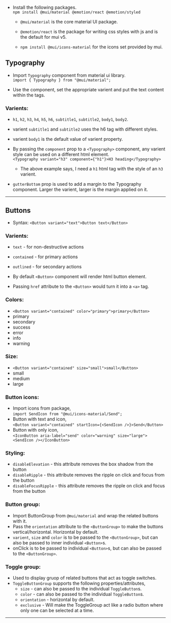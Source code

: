 -   Install the following packages.\
    `npm install @mui/material @emotion/react @emotion/styled`

    -   `@mui/material` is the core material UI package.
    -   `@emotion/react` is the package for writing css styles with js and is the default for mui v5.

    -   `npm install @mui/icons-material` for the icons set provided by mui.

## Typography

-   Import `Typography` component from material ui library.\
    `import { Typography } from "@mui/material";`

-   Use the component, set the appropriate varient and put the text content within the tags.

### Varients:

-   `h1`, `h2`, `h3`, `h4`, `h5`, `h6`, `subtitle1`, `subtitle2`, `body1`, `body2`.
-   varient `subtitle1` and `subtitle2` uses the h6 tag with different styles.

-   varient `body1` is the default value of varient property.

-   By passing the `component` prop to a `<Typography>` component, any varient style can be used on a different html element.\
    `<Typography variant="h3" component={"h1"}>H3 heading</Typography>`

    -   The above example says, I need a `h1` html tag with the style of an `h3` varient.

-   `gutterBottom` prop is used to add a margin to the Typography component. Larger the varient, larger is the margin applied on it.

---

## Buttons

-   Syntax: `<Button variant="text">Button text</Button>`

### Varients:

-   `text` - for non-destructive actions
-   `contained` - for primary actions
-   `outlined` - for secondary actions

-   By default `<Button>` component will render html button element.
-   Passing `href` attribute to the `<Button>` would turn it into a `<a>` tag.

### Colors:

-   `<Button variant="contained" color="primary">primary</Button>`
-   primary
-   secondary
-   success
-   error
-   info
-   warning

### Size:

-   `<Button variant="contained" size="small">small</Button>`
-   small
-   medium
-   large

### Button icons:

-   Import icons from package,\
    `import SendIcon from "@mui/icons-material/Send";`
-   Button with text and icon,\
    `<Button variant="contained" startIcon={<SendIcon />}>Send</Button>`
-   Button with only icon,\
    `<IconButton aria-label="send" color="warning" size="large"><SendIcon /></IconButton>`

### Styling:

-   `disableElevation` - this attribute removes the box shadow from the button
-   `disableRipple` - this attribute removes the ripple on click and focus from the button
-   `disableFocusRipple` - this attribute removes the ripple on click and focus from the button

### Button group:

-   Import ButtonGroup from `@mui/material` and wrap the related buttons with it.
-   Pass the `orientation` attribute to the `<ButtonGroup>` to make the buttons vertical/horizontal. Horizontal by default.
-   `varient`, `size` and `color` is to be passed to the `<ButtonGroup>`, but can also be passed to inner individual `<Button>`s.
-   onClick is to be passed to individual `<Button>`s, but can also be passed to the `<ButtonGroup>`.

### Toggle group:

-   Used to display gruop of related buttons that act as toggle switches.
-   `ToggleButtonGroup` supports the following properties/attributes,
    -   `size` - can also be passed to the individual `ToggleButton`s.
    -   `color` - can also be passed to the individual `ToggleButton`s.
    -   `orientation` - horizontal by default.
    -   `exclusive` - Will make the ToggleGroup act like a radio button where only one can be selected at a time.

---

